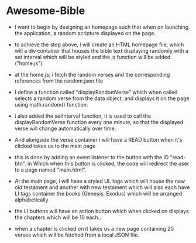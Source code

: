 ﻿# Awesome-Bible
* I want to begin by designing an homepage such that when on launching the application,  a random scripture displayed on the page.
* to achieve the step above, i will create an HTML homepage file, which will a div container that houses the bible text displaying randomly with a set interval which will be styled and the js function will be added ("home.js")
* at the home.js;    i fetch the random verses and the corresponding references from the random.json file
*  I define a function called "displayRandomVerse" which when called selects a random verse from the data object, and displays it on the page using math.random() function.
*  i also added the setInterval function, it is used to call the displayRandomVerse function every one minute, so that the displayed verse will change automatically over time.
* And alongside the verse container i will have a READ button when it's clicked takes us to the main page
* this is done by adding an event listener to the button with the ID "read-btn". in Which when this button is clicked, the code will redirect the user to a page named "main.html".


* At the main page, i will have a styled UL tags which will house the new old testament and another with new testament which will also each have LI tags container the books (Genesis, Exodus) which will be arranged alphabetically
* the LI buttons will have an action button which when clicked on displays the chapters which will be 10 each..
* when a chapter is clicked on it takes us a new page containing 20 verses which will be fetched from a local JSON file. 
